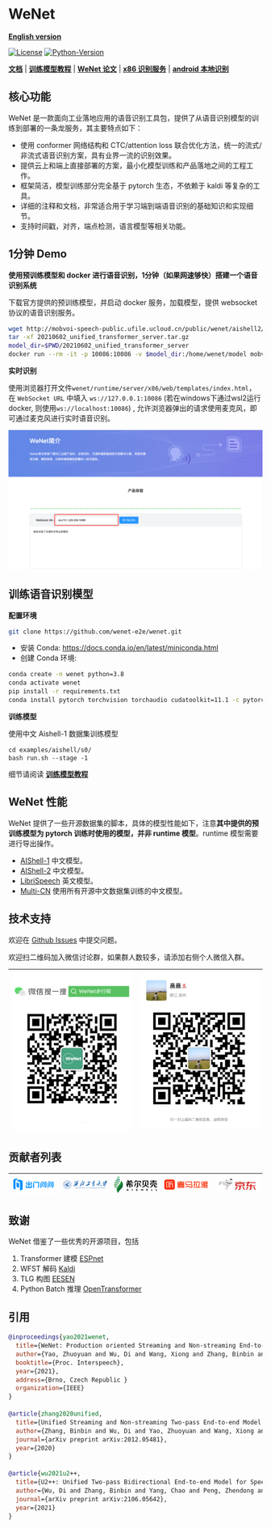 # WeNet

[**English version**](https://github.com/wenet-e2e/wenet/tree/main/README.md)

[![License](https://img.shields.io/badge/License-Apache%202.0-brightgreen.svg)](https://opensource.org/licenses/Apache-2.0)
[![Python-Version](https://img.shields.io/badge/Python-3.7%7C3.8-brightgreen)](https://github.com/mobvoi/wenet)

[**文档**](https://wenet-e2e.github.io/wenet/)
| [**训练模型教程**](https://wenet-e2e.github.io/wenet/tutorial.html)
| [**WeNet 论文**](https://wenet-e2e.github.io/wenet/papers.html)
| [**x86 识别服务**](https://github.com/mobvoi/wenet/tree/main/runtime/server/x86)
| [**android 本地识别**](https://github.com/mobvoi/wenet/tree/main/runtime/device/android/wenet)



## 核心功能

WeNet 是一款面向工业落地应用的语音识别工具包，提供了从语音识别模型的训练到部署的一条龙服务，其主要特点如下：

* 使用 conformer 网络结构和 CTC/attention loss 联合优化方法，统一的流式/非流式语音识别方案，具有业界一流的识别效果。
* 提供云上和端上直接部署的方案，最小化模型训练和产品落地之间的工程工作。
* 框架简洁，模型训练部分完全基于 pytorch 生态，不依赖于 kaldi 等复杂的工具。
* 详细的注释和文档，非常适合用于学习端到端语音识别的基础知识和实现细节。
* 支持时间戳，对齐，端点检测，语言模型等相关功能。


## 1分钟 Demo

**使用预训练模型和 docker 进行语音识别，1分钟（如果网速够快）搭建一个语音识别系统**

下载官方提供的预训练模型，并启动 docker 服务，加载模型，提供 websocket 协议的语音识别服务。

``` sh
wget http://mobvoi-speech-public.ufile.ucloud.cn/public/wenet/aishell2/20210602_unified_transformer_server.tar.gz
tar -xf 20210602_unified_transformer_server.tar.gz
model_dir=$PWD/20210602_unified_transformer_server
docker run --rm -it -p 10086:10086 -v $model_dir:/home/wenet/model mobvoiwenet/wenet:mini bash /home/run.sh
```

**实时识别**

使用浏览器打开文件`wenet/runtime/server/x86/web/templates/index.html`，在 `WebSocket URL` 中填入 `ws://127.0.0.1:10086` (若在windows下通过wsl2运行docker,  则使用`ws://localhost:10086`) , 允许浏览器弹出的请求使用麦克风，即可通过麦克风进行实时语音识别。

![Runtime web](/docs/images/runtime_web.png)


## 训练语音识别模型

**配置环境**

``` sh
git clone https://github.com/wenet-e2e/wenet.git
```

- 安装 Conda:  https://docs.conda.io/en/latest/miniconda.html
- 创建 Conda 环境:

``` sh
conda create -n wenet python=3.8
conda activate wenet
pip install -r requirements.txt
conda install pytorch torchvision torchaudio cudatoolkit=11.1 -c pytorch -c conda-forge
```

**训练模型**

使用中文 Aishell-1 数据集训练模型
```
cd examples/aishell/s0/
bash run.sh --stage -1
```

细节请阅读 [**训练模型教程**](https://wenet-e2e.github.io/wenet/tutorial_aishell.html)


## WeNet 性能

WeNet 提供了一些开源数据集的脚本，具体的模型性能如下，注意**其中提供的预训练模型为 pytorch 训练时使用的模型，并非 runtime 模型**。runtime 模型需要进行导出操作。
* [AIShell-1](examples/aishell/s0/README.md) 中文模型。
* [AIShell-2](examples/aishell2/s0/README.md) 中文模型。
* [LibriSpeech](examples/librispeech/s0/README.md) 英文模型。
* [Multi-CN](examples/multi_cn/s0/README.md) 使用所有开源中文数据集训练的中文模型。


## 技术支持

欢迎在 [Github Issues](https://github.com/mobvoi/wenet/issues) 中提交问题。

欢迎扫二维码加入微信讨论群，如果群人数较多，请添加右侧个人微信入群。

| <img src="https://github.com/robin1001/qr/blob/master/wenet.jpeg" width="250px"> | <img src="https://github.com/robin1001/qr/blob/master/binbin.jpeg" width="250px"> |
| ---- | ---- |

## 贡献者列表

| <a href="https://www.chumenwenwen.com" target="_blank"><img src="https://raw.githubusercontent.com/wenet-e2e/wenet-contributors/main/companies/chumenwenwen.png" width="250px"></a> | <a href="http://lxie.npu-aslp.org" target="_blank"><img src="https://raw.githubusercontent.com/wenet-e2e/wenet-contributors/main/colleges/nwpu.png" width="250px"></a> | <a href="http://www.aishelltech.com" target="_blank"><img src="https://raw.githubusercontent.com/wenet-e2e/wenet-contributors/main/companies/aishelltech.png" width="250px"></a> | <a href="http://www.ximalaya.com" target="_blank"><img src="https://raw.githubusercontent.com/wenet-e2e/wenet-contributors/main/companies/ximalaya.png" width="250px"></a> | <a href="https://www.jd.com" target="_blank"><img src="https://raw.githubusercontent.com/wenet-e2e/wenet-contributors/main/companies/jd.jpeg" width="250px"></a> |
| ---- | ---- | ---- | ---- | ---- |

## 致谢

WeNet 借鉴了一些优秀的开源项目，包括

1. Transformer 建模 [ESPnet](https://github.com/espnet/espnet)
2. WFST 解码 [Kaldi](http://kaldi-asr.org/)
3. TLG 构图 [EESEN](https://github.com/srvk/eesen)
4. Python Batch 推理 [OpenTransformer](https://github.com/ZhengkunTian/OpenTransformer/)

## 引用

``` bibtex
@inproceedings{yao2021wenet,
  title={WeNet: Production oriented Streaming and Non-streaming End-to-End Speech Recognition Toolkit},
  author={Yao, Zhuoyuan and Wu, Di and Wang, Xiong and Zhang, Binbin and Yu, Fan and Yang, Chao and Peng, Zhendong and Chen, Xiaoyu and Xie, Lei and Lei, Xin},
  booktitle={Proc. Interspeech},
  year={2021},
  address={Brno, Czech Republic }
  organization={IEEE}
}

@article{zhang2020unified,
  title={Unified Streaming and Non-streaming Two-pass End-to-end Model for Speech Recognition},
  author={Zhang, Binbin and Wu, Di and Yao, Zhuoyuan and Wang, Xiong and Yu, Fan and Yang, Chao and Guo, Liyong and Hu, Yaguang and Xie, Lei and Lei, Xin},
  journal={arXiv preprint arXiv:2012.05481},
  year={2020}
}

@article{wu2021u2++,
  title={U2++: Unified Two-pass Bidirectional End-to-end Model for Speech Recognition},
  author={Wu, Di and Zhang, Binbin and Yang, Chao and Peng, Zhendong and Xia, Wenjing and Chen, Xiaoyu and Lei, Xin},
  journal={arXiv preprint arXiv:2106.05642},
  year={2021}
}
```
